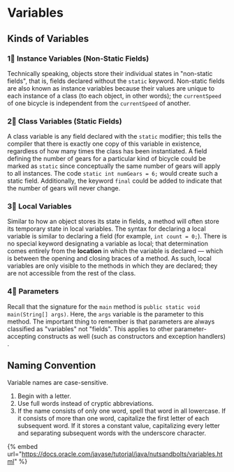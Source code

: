 # Variables

## Kinds of Variables

### 1⃣ **Instance Variables \(Non-Static Fields\)** 

Technically speaking, objects store their individual states in "non-static fields", that is, fields declared without the `static` keyword. Non-static fields are also known as instance variables because their values are unique to each instance of a class \(to each object, in other words\); the `currentSpeed` of one bicycle is independent from the `currentSpeed` of another.

### 2⃣ Class Variables \(Static Fields\) 

A class variable is any field declared with the `static` modifier; this tells the compiler that there is exactly one copy of this variable in existence, regardless of how many times the class has been instantiated. A field defining the number of gears for a particular kind of bicycle could be marked as `static` since conceptually the same number of gears will apply to all instances. The code `static int numGears = 6;` would create such a static field. Additionally, the keyword `final` could be added to indicate that the number of gears will never change.

### 3⃣ **Local Variables**

Similar to how an object stores its state in fields, a method will often store its temporary state in local variables. The syntax for declaring a local variable is similar to declaring a field \(for example, `int count = 0;`\). There is no special keyword designating a variable as local; that determination comes entirely from the **location** in which the variable is declared — which is between the opening and closing braces of a method. As such, local variables are only visible to the methods in which they are declared; they are not accessible from the rest of the class.

### 4⃣ **Parameters**

Recall that the signature for the `main` method is `public static void main(String[] args)`. Here, the `args` variable is the parameter to this method. The important thing to remember is that parameters are always classified as "variables" not "fields". This applies to other parameter-accepting constructs as well \(such as constructors and exception handlers\) .

## Naming Convention

Variable names are case-sensitive.

1. Begin with a letter.
2. Use full words instead of cryptic abbreviations.
3. If the name consists of only one word, spell that word in all lowercase. If it consists of more than one word, capitalize the first letter of each subsequent word. If it stores a constant value, capitalizing every letter and separating subsequent words with the underscore character.

{% embed url="https://docs.oracle.com/javase/tutorial/java/nutsandbolts/variables.html" %}

